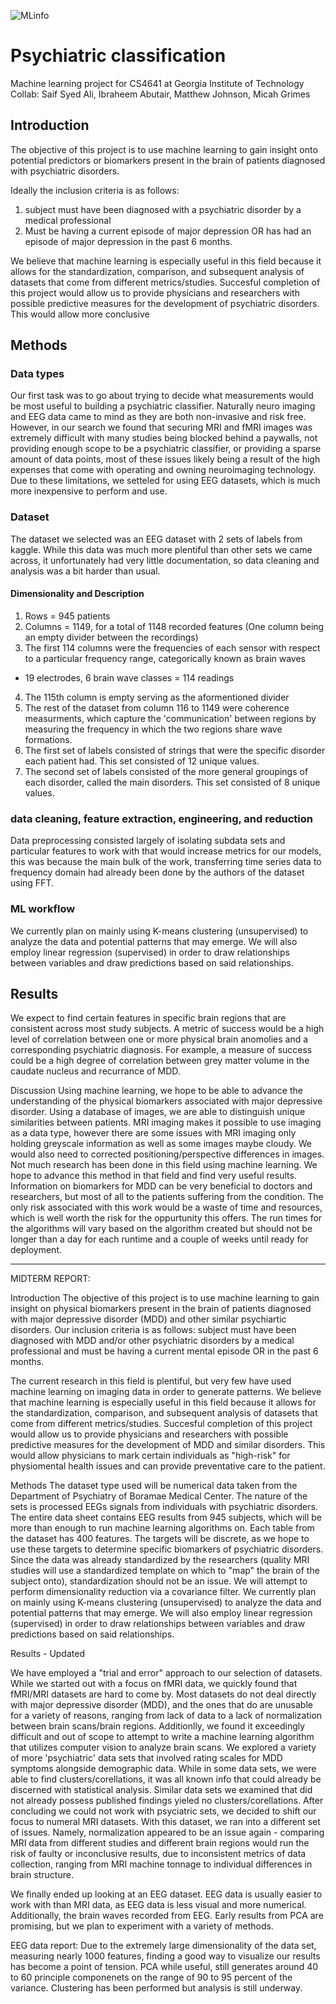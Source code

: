 ![MLinfo](https://user-images.githubusercontent.com/90532657/174424871-785ce7d2-3e6d-46a6-b7aa-ce24235c9a5f.PNG)

# Psychiatric classification
Machine learning project for CS4641 at Georgia Institute of Technology
Collab: Saif Syed Ali, Ibraheem Abutair, Matthew Johnson, Micah Grimes


## Introduction
The objective of this project is to use machine learning to gain insight onto potential predictors or biomarkers present in the brain of patients diagnosed with psychiatric disorders. 

Ideally the inclusion criteria is as follows: 
1. subject must have been diagnosed with a psychiatric disorder by a medical professional
2. Must be having a current episode of major depression OR has had an episode of major depression in the past 6 months. 

We believe that machine learning is especially useful in this field because it allows for the standardization, comparison, and subsequent analysis of datasets that come from different metrics/studies. Succesful completion of this project would allow us to provide physicians and researchers with possible predictive measures for the development of psychiatric disorders. This would allow more conclusive 

## Methods

### Data types
Our first task was to go about trying to decide what measurements would be most useful to building a psychiatric classifier. Naturally neuro imaging and EEG data came to mind as they are both non-invasive and risk free. However, in our search we found that securing MRI and fMRI images was extremely difficult with many studies being blocked behind a paywalls, not providing enough scope to be a psychiatric classifier, or providing a sparse amount of data points, most of these issues likely being a result of the high expenses that come with operating and owning neuroimaging technology. Due to these limitations, we setteled for using EEG datasets, which is much more inexpensive to perform and use. 


### Dataset
The dataset we selected was an EEG dataset with 2 sets of labels from kaggle. While this data was much more plentiful than other sets we came across, it unfortunately had very little documentation, so data cleaning and analysis was a bit harder than usual.

#### Dimensionality and Description
1. Rows = 945 patients
2. Columns = 1149, for a total of 1148 recorded features (One column being an empty divider between the recordings)
3. The first 114 columns were the frequencies of each sensor with respect to a particular frequency range, categorically known as brain waves
  - 19 electrodes, 6 brain wave classes = 114 readings 
4. The 115th column is empty serving as the aformentioned divider
5. The rest of the dataset from column 116 to 1149 were coherence measurments, which capture the 'communication' between regions by measuring the frequency in which the two regions share wave formations.
6. The first set of labels consisted of strings that were the specific disorder each patient had. This set consisted of 12 unique values. 
7. The second set of labels consisted of the more general groupings of each disorder, called the main disorders. This set consisted of 8 unique values.

### data cleaning, feature extraction, engineering, and reduction
Data preprocessing consisted largely of isolating subdata sets and particular features to work with that would increase metrics for our models, this was because the main bulk of the work, transferring time series data to frequency domain had already been done by the authors of the dataset using FFT. 




### ML workflow
We currently plan on mainly using K-means clustering (unsupervised) to analyze the data and potential patterns that may emerge. We will also employ linear regression (supervised) in order to draw relationships between variables and draw predictions based on said relationships.

## Results
We expect to find certain features in specific brain regions that are consistent across most study subjects. A metric of success would be a high level of correlation between one or more physical brain anomolies and a corresponding psychiatric diagnosis. For example, a measure of success could be a high degree of correlation between grey matter volume in the caudate nucleus and recurrance of MDD. 

Discussion
Using machine learning, we hope to be able to advance the understanding of the physical biomarkers associated with major depressive disorder. Using a database of images, we are able to distinguish unique similarities between patients. 
MRI imaging makes it possible to use imaging as a data type, however there are some issues with MRI imaging only holding greyscale information as well as some images maybe cloudy. We would also need to corrected positioning/perspective differences in images.
Not much research has been done in this field using machine learning. We hope to advance this method in that field and find very useful results. 
Information on biomarkers for MDD can be very beneficial to doctors and researchers, but most of all to the patients suffering from the condition.
The only risk associated with this work would be a waste of time and resources, which is well worth the risk for the oppurtunity this offers.
The run times for the algorithms will vary based on the algorithm created but should not be longer than a day for each runtime and a couple of weeks until ready for deployment.

----------------------------------------------------------------------------------------------------------------------------------------------------------------------

MIDTERM REPORT:

Introduction
The objective of this project is to use machine learning to gain insight on physical biomarkers present in the brain of patients diagnosed with major depressive disorder
(MDD) and other similar psychiartic disorders. Our inclusion criteria is as follows: subject must have been diagnosed with MDD and/or other psychiatric disorders by a 
medical professional and must be having a current mental episode OR in the past 6 months. 

The current research in this field is plentiful, but very few have used machine learning on imaging data in order to generate patterns. We believe that machine learning
is especially useful in this field because it allows for the standardization, comparison, and subsequent analysis of datasets that come from different metrics/studies. 
Succesful completion of this project would allow us to provide physicians and researchers with possible predictive measures for the development of MDD and similar disorders.
This would allow physicians to mark certain individuals as "high-risk" for physiomental health issues and can provide preventative care to the patient.

Methods
The dataset type used will be numerical data taken from the Department of Psychiatry of Boramae Medical Center. The nature of the sets is processed EEGs signals from 
individuals with psychiatric disorders. The entire data sheet contains EEG results from 945 subjects, which will be more than enough to run machine learning algorithms on. 
Each table from the dataset has 400 features. The targets will be discrete, as we hope to use these targets to determine specific biomarkers of psychiatric disorders.
Since the data was already standardized by the researchers (quality MRI studies will use a standardized template on which to "map" the brain of the subject onto), 
standardization should not be an issue. We will attempt to perform dimensionality reduction via a covariance filter. 
We currently plan on mainly using K-means clustering (unsupervised) to analyze the data and potential patterns that may emerge. We will also employ linear regression
(supervised) in order to draw relationships between variables and draw predictions based on said relationships.

Results - Updated

We have employed a "trial and error" approach to our selection of datasets. While we started out with a focus on fMRI data, we quickly found that fMRI/MRI 
datasets are hard to come by. Most datasets do not deal directly with major depressive disorder (MDD), and the ones that do are unusable for a variety of 
reasons, ranging from lack of data to a lack of normalization between brain scans/brain regions. Additionlly, we found it exceedingly difficult
and out of scope to attempt to write a machine learning algorithm that utilizes computer vision to analyze brain scans. We explored a variety of more 'psychiatric'
data sets that involved rating scales for MDD symptoms alongside demographic data. While in some data sets, we were able to find clusters/corellations, 
it was all known info that could already be discerned with statistical analysis. Similar data sets we examined that did not already possess published
findings yieled no clusters/corellations. After concluding we could not work with psyciatric sets, we decided to shift our focus to numeral MRI datasets. 
With this dataset, we ran into a different set of issues. Namely, normalization appeared to be an issue again - comparing MRI data from different studies and 
different brain regions would run the risk of faulty or inconclusive results, due to inconsistent metrics of data collection, ranging from MRI machine tonnage 
to individual differences in brain structure.

We finally ended up looking at an EEG dataset. EEG data is usually easier to work with than MRI data, as EEG data is less visual and more numerical. 
Additionally, the brain waves recorded from EEG. Early results from PCA are promising, but we plan to experiment with a variety of methods. 

EEG data report: Due to the extremely large dimensionality of the data set, measuring nearly 1000 features, finding a good way to visualize our results has become a point of tension. PCA while 
useful, still generates around 40 to 60 principle componenets on the range of 90 to 95 percent of the variance. Clustering has been performed but analysis is still underway.

